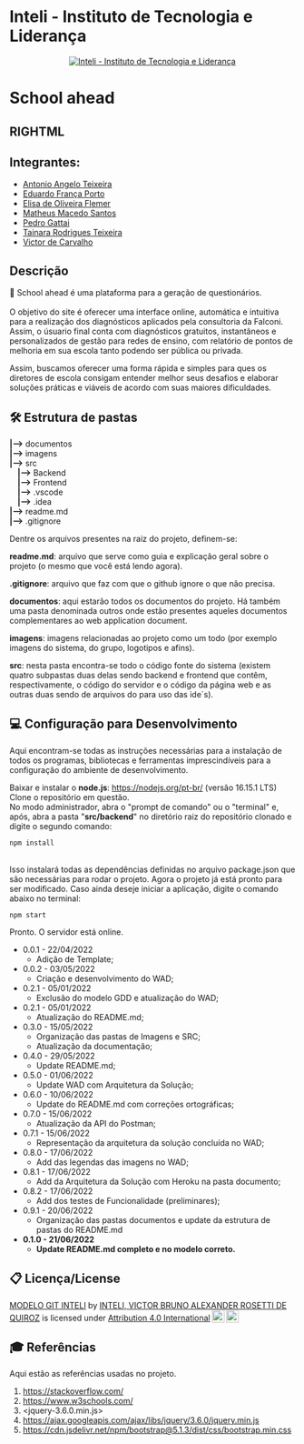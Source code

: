 # Inteli - Instituto de Tecnologia e Liderança 

<p align="center">
<a href= "https://www.inteli.edu.br/"><img src="https://www.inteli.edu.br/wp-content/uploads/2021/08/20172028/marca_1-2.png" alt="Inteli - Instituto de Tecnologia e Liderança" border="0"></a>
</p>

# School ahead 

## RIGHTML

## Integrantes: 
- <a href="https://www.google.com/">Antonio Angelo Teixeira</a> 
- <a href="https://www.linkedin.com/in/eduardo-franca-porto/">Eduardo França Porto</a>
- <a href="https://www.google.com/">Elisa de Oliveira Flemer</a>
- <a href="https://www.linkedin.com/in/matheus-macedo-santos-2a8106194/">Matheus Macedo Santos</a>
- <a href="https://www.linkedin.com/in/pedro-gattai-096678227/">Pedro Gattai</a>
- <a href="https://www.linkedin.com/in/tainara-rodrigues-763a42233/">Tainara Rodrigues Teixeira</a>
- <a href="https://www.linkedin.com/in/victor-severiano-de-carvalho-b57a05237/">Victor de Carvalho</a>

## Descrição

📜 School ahead é uma plataforma para a geração de questionários.
<br><br>
O objetivo do site é oferecer uma interface online, automática e intuitiva para a realização dos diagnósticos aplicados pela consultoria da Falconi. Assim, o úsuario final conta com diagnósticos gratuitos, instantâneos e personalizados de gestão para redes de ensino, com relatório de pontos de melhoria em sua escola tanto podendo ser pública ou privada.

Assim, buscamos oferecer uma forma rápida e simples para ques os diretores de escola consigam entender melhor seus desafios e elaborar soluções práticas e viáveis de acordo com suas maiores dificuldades.


## 🛠 Estrutura de pastas

**|-->** documentos<br>
**|-->** imagens<br>
**|-->** src<br>
&emsp;**|-->** Backend<br>
&emsp;**|-->** Frontend<br>
&emsp;**|-->** .vscode<br>
&emsp;**|-->** .idea<br>
**|-->** readme.md<br>
**|-->** .gitignore<br>


Dentre os arquivos presentes na raiz do projeto, definem-se:

**readme.md**: arquivo que serve como guia e explicação geral sobre o projeto (o mesmo que você está lendo agora).

**.gitignore**: arquivo que faz com que o github ignore o que não precisa.

**documentos**: aqui estarão todos os documentos do projeto. Há também uma pasta denominada outros onde estão presentes aqueles documentos complementares ao web application document.

**imagens**: imagens relacionadas ao projeto como um todo (por exemplo imagens do sistema, do grupo, logotipos e afins).

**src**: nesta pasta encontra-se todo o código fonte do sistema (existem quatro subpastas duas delas sendo backend e frontend que contêm, respectivamente, o código do servidor e o código da página web e as outras duas sendo de arquivos do para uso das ide´s).

## 💻 Configuração para Desenvolvimento

Aqui encontram-se todas as instruções necessárias para a instalação de todos os programas, bibliotecas e ferramentas imprescindíveis para a configuração do ambiente de desenvolvimento.<br>

Baixar e instalar o **node.js**: https://nodejs.org/pt-br/ (versão 16.15.1 LTS)<br>
Clone o repositório em questão.<br>
No modo administrador, abra o "prompt de comando" ou o "terminal" e, após, abra a pasta "**src/backend**" no diretório raiz do repositório clonado e digite o segundo comando:<br>
  
```npm install```

  <br>Isso instalará todas as dependências definidas no arquivo package.json que são necessárias para rodar o projeto. Agora o projeto já está pronto para ser modificado. Caso ainda deseje iniciar a aplicação, digite o comando abaixo no terminal:

```npm start```

Pronto. O servidor está online.

* 0.0.1 - 22/04/2022
    * Adição de Template;<br>
* 0.0.2 - 03/05/2022
    * Criação e desenvolvimento do WAD;<br>
* 0.2.1 - 05/01/2022
    * Exclusão do modelo GDD e atualização do WAD;<br>
* 0.2.1 - 05/01/2022
    * Atualização do README.md;<br>
* 0.3.0 - 15/05/2022
    * Organização das pastas de Imagens e SRC;<br>
    * Atualização da documentação;<br>
* 0.4.0 - 29/05/2022
    * Update README.md;<br>
* 0.5.0 - 01/06/2022
    * Update WAD com Arquitetura da Solução;<br>
* 0.6.0 - 10/06/2022
    * Update do README.md com correções ortográficas;<br>
* 0.7.0 - 15/06/2022
    * Atualização da API do Postman;<br>
* 0.7.1 - 15/06/2022
    * Representação da arquitetura da solução concluída no WAD;<br>
 * 0.8.0 - 17/06/2022
    * Add das legendas das imagens no WAD;<br>
 * 0.8.1 - 17/06/2022
    * Add da Arquitetura da Solução com Heroku na pasta documento;<br>
 * 0.8.2 - 17/06/2022
    * Add dos testes de Funcionalidade (preliminares);<br>
 * 0.9.1 - 20/06/2022
    * Organização das pastas documentos e update da estrutura de pastas do README.md<br>
 * **0.1.0 - 21/06/2022**
    * **Update README.md completo e no modelo correto.**<br>   

## 📋 Licença/License

<p xmlns:cc="http://creativecommons.org/ns#" xmlns:dct="http://purl.org/dc/terms/"><a property="dct:title" rel="cc:attributionURL" href="https://github.com/Spidus/Teste_Final_1">MODELO GIT INTELI</a> by <a rel="cc:attributionURL dct:creator" property="cc:attributionName" href="https://www.yggbrasil.com.br/vr">INTELI, VICTOR BRUNO ALEXANDER ROSETTI DE QUIROZ</a> is licensed under <a href="http://creativecommons.org/licenses/by/4.0/?ref=chooser-v1" target="_blank" rel="license noopener noreferrer" style="display:inline-block;">Attribution 4.0 International<img style="height:22px!important;margin-left:3px;vertical-align:text-bottom;" src="https://mirrors.creativecommons.org/presskit/icons/cc.svg?ref=chooser-v1"><img style="height:22px!important;margin-left:3px;vertical-align:text-bottom;" src="https://mirrors.creativecommons.org/presskit/icons/by.svg?ref=chooser-v1"></a></p>

## 🎓 Referências

Aqui estão as referências usadas no projeto.

1. <https://stackoverflow.com/>
2. <https://www.w3schools.com/>
3. <jquery-3.6.0.min.js>
3. <https://ajax.googleapis.com/ajax/libs/jquery/3.6.0/jquery.min.js>
4. <https://cdn.jsdelivr.net/npm/bootstrap@5.1.3/dist/css/bootstrap.min.css>
